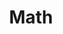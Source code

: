 ---
layout: tag-list
type: tag
title: Math
slug: math
category: books
sidebar: true
order: 2
description: >
   Math field
---